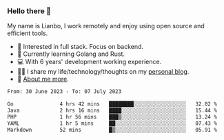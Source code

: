 ### Hello there 👋

My name is Lianbo, I work remotely and enjoy using open source and efficient tools.

- 🔭 Interested in full stack. Focus on backend.
- 🌱 Currently learning Golang and Rust.
- 💻 With 6 years' development working experience.
- ✍🏻 I share my life/technology/thoughts on my [personal blog](https://godruoyi.com).
- 👒 [About me more](https://godruoyi.com/posts/About-godruoyi).

<!--START_SECTION:waka-->

```txt
From: 30 June 2023 - To: 07 July 2023

Go               4 hrs 42 mins   ████████░░░░░░░░░░░░░░░░░   32.02 %
Java             2 hrs 16 mins   ████░░░░░░░░░░░░░░░░░░░░░   15.44 %
PHP              1 hr 56 mins    ███▒░░░░░░░░░░░░░░░░░░░░░   13.24 %
YAML             1 hr 5 mins     ██░░░░░░░░░░░░░░░░░░░░░░░   07.43 %
Markdown         52 mins         █▒░░░░░░░░░░░░░░░░░░░░░░░   05.91 %
```

<!--END_SECTION:waka-->
